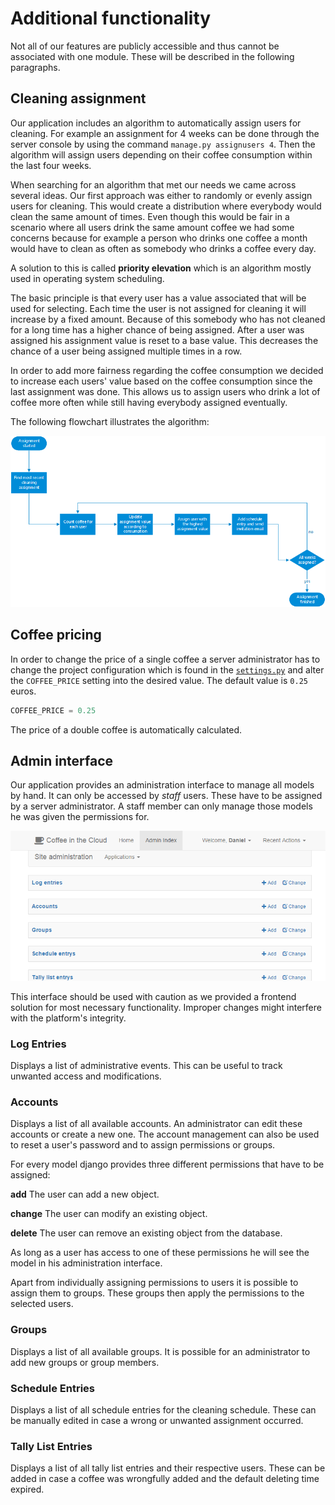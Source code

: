 # Additional functionality

Not all of our features are publicly accessible and thus cannot be associated with one module. These will be described
in the following paragraphs.

## Cleaning assignment

Our application includes an algorithm to automatically assign users for cleaning. For example an assignment for 4 weeks
can be done through the server console by using the command ```manage.py assignusers 4```. Then the algorithm will
assign users depending on their coffee consumption within the last four weeks.

When searching for an algorithm that met our needs we came across several ideas. Our first approach was either to
randomly or evenly assign users for cleaning. This would create a distribution where everybody would clean the same
amount of times. Even though this would be fair in a scenario where all users drink the same amount coffee we had some
concerns because for example a person who drinks one coffee a month would have to clean as often as somebody who drinks
a coffee every day.

A solution to this is called **priority elevation** which is an algorithm mostly used in operating system scheduling.

The basic principle is that every user has a value associated that will be used for selecting. Each time the user is
not assigned for cleaning it will increase by a fixed amount. Because of this somebody who has not cleaned for a long
time has a higher chance of being assigned. After a user was assigned his assignment value is reset to a base value.
This decreases the chance of a user being assigned multiple times in a row.

In order to add more fairness regarding the coffee consumption we decided to increase each users' value based on the
coffee consumption since the last assignment was done. This allows us to assign users who drink a lot of coffee more
often while still having everybody assigned eventually.

The following flowchart illustrates the algorithm:

![priority elevation algorithm](../images/scheduling.png "priority elevation algorithm")

## Coffee pricing

In order to change the price of a single coffee a server administrator has to change the project configuration which is
found in the [```settings.py```](../../server/server/settings.py) and alter the ```COFFEE_PRICE``` setting into the
desired value. The default value is ```0.25``` euros.

```python
COFFEE_PRICE = 0.25
```

The price of a double coffee is automatically calculated.

## Admin interface

Our application provides an administration interface to manage all models by hand. It can only be accessed by *staff*
users. These have to be assigned by a server administrator. A staff member can only manage those models he was given
the permissions for.

![default administration view](../images/django-admin.png "default administration view")

This interface should be used with caution as we provided a frontend solution for most necessary functionality. Improper changes might interfere with the platform's integrity.

### Log Entries

Displays a list of administrative events. This can be useful to track unwanted access and modifications.

### Accounts

Displays a list of all available accounts. An administrator can edit these accounts or create a new one. The account
management can also be used to reset a user's password and to assign permissions or groups.

For every model django provides three different permissions that have to be assigned:

**add** The user can add a new object.

**change** The user can modify an existing object.

**delete** The user can remove an existing object from the database.

As long as a user has access to one of these permissions he will see the model in his administration interface.

Apart from individually assigning permissions to users it is possible to assign them to groups. These groups then apply
the permissions to the selected users.

### Groups

Displays a list of all available groups. It is possible for an administrator to add new groups or group members.

### Schedule Entries

Displays a list of all schedule entries for the cleaning schedule. These can be manually edited in case a wrong or
unwanted assignment occurred.

### Tally List Entries

Displays a list of all tally list entries and their respective users. These can be added in case a coffee was wrongfully
added and the default deleting time expired.
